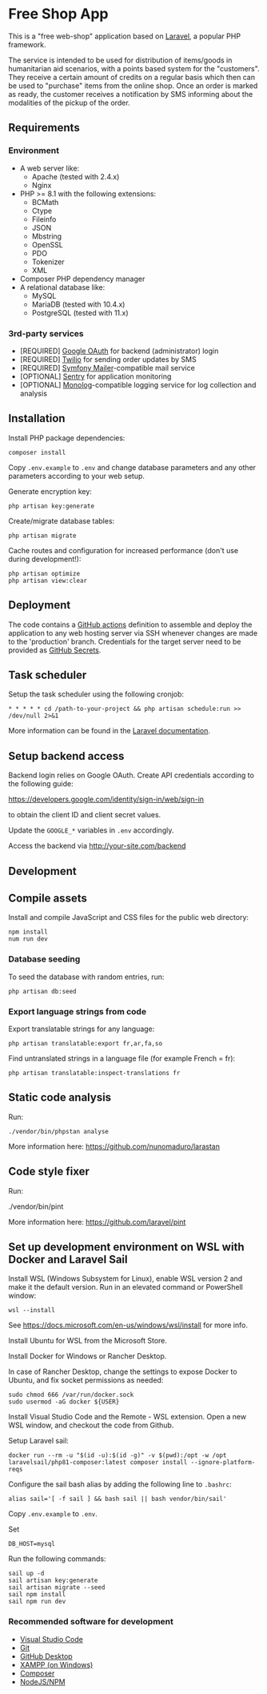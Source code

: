 # Free Shop App

This is a "free  web-shop" application based on [Laravel](https://laravel.com/), a popular PHP framework.

The service is intended to be used for distribution of items/goods in humanitarian aid scenarios, with a points based system for the "customers".
They receive a certain amount of credits on a regular basis which then can be used to "purchase" items from the online shop. Once an order
is marked as ready, the customer receives a notification by SMS informing about the modalities of the pickup of the order.

## Requirements

### Environment

* A web server like:
  * Apache (tested with 2.4.x)
  * Nginx
* PHP >= 8.1 with the following extensions:
  * BCMath
  * Ctype
  * Fileinfo
  * JSON
  * Mbstring
  * OpenSSL
  * PDO
  * Tokenizer
  * XML
* Composer PHP dependency manager
* A relational database like:
  * MySQL
  * MariaDB (tested with 10.4.x)
  * PostgreSQL (tested with 11.x)

### 3rd-party services

* [REQUIRED] [Google OAuth](https://developers.google.com/identity/protocols/oauth2/web-server) for backend (administrator) login
* [REQUIRED] [Twilio](https://www.twilio.com/) for sending order updates by SMS
* [REQUIRED] [Symfony Mailer](https://symfony.com/doc/current/mailer.html)-compatible mail service
* [OPTIONAL] [Sentry](https://sentry.io/welcome/) for application monitoring
* [OPTIONAL] [Monolog](https://github.com/Seldaek/monolog)-compatible logging service for log collection and analysis

## Installation

Install PHP package dependencies:

    composer install

Copy `.env.example` to `.env` and change database parameters and any other parameters according to your web setup.

Generate encryption key:

    php artisan key:generate

Create/migrate database tables:

    php artisan migrate

Cache routes and configuration for increased performance (don't use during development!):

    php artisan optimize
    php artisan view:clear

## Deployment

The code contains a [GitHub actions](https://docs.github.com/en/actions) definition to assemble and deploy the application to any web hosting server via SSH whenever changes are made to the 'production' branch. Credentials for the target server need to be provided as [GitHub Secrets](https://docs.github.com/en/actions/reference/encrypted-secrets).

## Task scheduler

Setup the task scheduler using the following cronjob:

    * * * * * cd /path-to-your-project && php artisan schedule:run >> /dev/null 2>&1

More information can be found in the [Laravel documentation](https://laravel.com/docs/8.x/scheduling#running-the-scheduler).

## Setup backend access

Backend login relies on Google OAuth. Create API credentials according to the following guide:

https://developers.google.com/identity/sign-in/web/sign-in

to obtain the client ID and client secret values.

Update the `GOOGLE_*` variables in `.env` accordingly.

Access the backend via http://your-site.com/backend

## Development

## Compile assets

Install and compile JavaScript and CSS files for the public web directory:

    npm install
    num run dev

### Database seeding

To seed the database with random entries, run:

    php artisan db:seed

### Export language strings from code

Export translatable strings for any language:

    php artisan translatable:export fr,ar,fa,so

Find untranslated strings in a language file (for example French = fr):

    php artisan translatable:inspect-translations fr

## Static code analysis

Run:

    ./vendor/bin/phpstan analyse

More information here: https://github.com/nunomaduro/larastan

## Code style fixer

Run:

   ./vendor/bin/pint

More information here: https://github.com/laravel/pint

## Set up development environment on WSL with Docker and Laravel Sail

Install WSL (Windows Subsystem for Linux), enable WSL version 2 and make it the default version. Run in an elevated command or PowerShell window:

    wsl --install

See https://docs.microsoft.com/en-us/windows/wsl/install for more info.

Install Ubuntu for WSL from the Microsoft Store.

Install Docker for Windows or Rancher Desktop.

In case of Rancher Desktop, change the settings to expose Docker to Ubuntu, and fix socket permissions as needed:

    sudo chmod 666 /var/run/docker.sock
    sudo usermod -aG docker ${USER}

Install Visual Studio Code and the Remote - WSL extension. Open a new WSL window, and checkout the code from Github.

Setup Laravel sail:

    docker run --rm -u "$(id -u):$(id -g)" -v $(pwd):/opt -w /opt laravelsail/php81-composer:latest composer install --ignore-platform-reqs

Configure the sail bash alias by adding the following line to `.bashrc`:

    alias sail='[ -f sail ] && bash sail || bash vendor/bin/sail'

Copy `.env.example` to `.env`.

Set

    DB_HOST=mysql

Run the following commands:

    sail up -d
    sail artisan key:generate
    sail artisan migrate --seed
    sail npm install
    sail npm run dev

### Recommended software for development

* [Visual Studio Code](https://code.visualstudio.com/)
* [Git](https://git-scm.com/)
* [GitHub Desktop](https://desktop.github.com/)
* [XAMPP (on Windows)](https://www.apachefriends.org/)
* [Composer](https://getcomposer.org/)
* [NodeJS/NPM](https://nodejs.org/)
